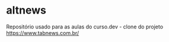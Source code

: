 # altnews
Repositório usado para as aulas do curso.dev - clone do projeto https://www.tabnews.com.br/  
